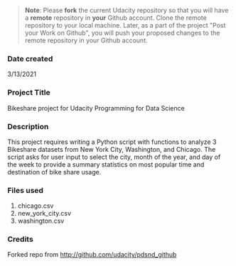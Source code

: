 >**Note**: Please **fork** the current Udacity repository so that you will have a **remote** repository in **your** Github account. Clone the remote repository to your local machine. Later, as a part of the project "Post your Work on Github", you will push your proposed changes to the remote repository in your Github account.

### Date created
3/13/2021

### Project Title
Bikeshare project for Udacity Programming for Data Science

### Description
This project requires writing a Python script with functions to analyze 3 Bikeshare datasets from New York City, Washington, and Chicago.
The script asks for user input to select the city, month of the year, and day of the week to provide a summary statistics on most popular time and destination of bike share usage.

### Files used
1) chicago.csv
2) new_york_city.csv
3) washington.csv

### Credits
Forked repo from http://github.com/udacity/pdsnd_github